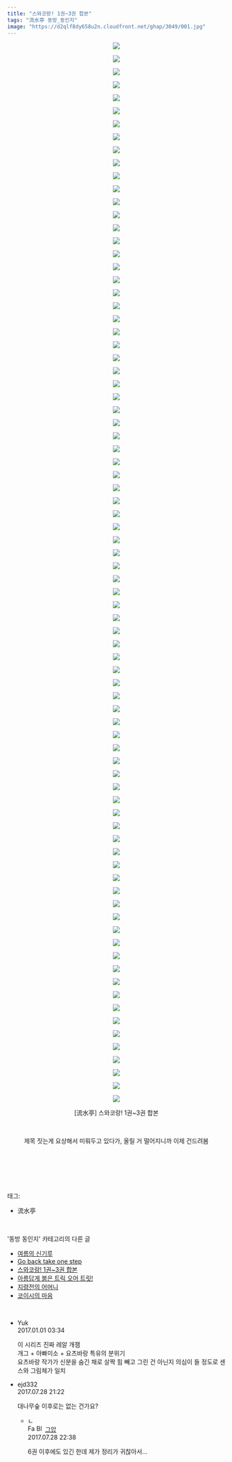 ```yaml
---
title: "스와코랑! 1권~3권 합본"
tags: "流水亭 동방_동인지"
image: "https://d2qlf8dy658u2n.cloudfront.net/ghap/3049/001.jpg"
---
```

<div class="article">
<p style="text-align: center; clear: none; float: none;"><img src="{{ site.imgserver12 }}/ghap/3049/001.jpg"/></p>
<p style="text-align: center; clear: none; float: none;"><img src="{{ site.imgserver12 }}/ghap/3049/002.jpg"/></p>
<p style="text-align: center; clear: none; float: none;"><img src="{{ site.imgserver12 }}/ghap/3049/003.jpg"/></p>
<p style="text-align: center; clear: none; float: none;"><img src="{{ site.imgserver12 }}/ghap/3049/004.jpg"/></p>
<p style="text-align: center; clear: none; float: none;"><img src="{{ site.imgserver12 }}/ghap/3049/005.jpg"/></p>
<p style="text-align: center; clear: none; float: none;"><img src="{{ site.imgserver12 }}/ghap/3049/006.jpg"/></p>
<p style="text-align: center; clear: none; float: none;"><img src="{{ site.imgserver12 }}/ghap/3049/007.jpg"/></p>
<p style="text-align: center; clear: none; float: none;"><img src="{{ site.imgserver12 }}/ghap/3049/008.jpg"/></p>
<p style="text-align: center; clear: none; float: none;"><img src="{{ site.imgserver12 }}/ghap/3049/009.jpg"/></p>
<p style="text-align: center; clear: none; float: none;"><img src="{{ site.imgserver12 }}/ghap/3049/010.jpg"/></p>
<p style="text-align: center; clear: none; float: none;"><img src="{{ site.imgserver12 }}/ghap/3049/011.jpg"/></p>
<p style="text-align: center; clear: none; float: none;"><img src="{{ site.imgserver12 }}/ghap/3049/012.jpg"/></p>
<p style="text-align: center; clear: none; float: none;"><img src="{{ site.imgserver12 }}/ghap/3049/013.jpg"/></p>
<p style="text-align: center; clear: none; float: none;"><img src="{{ site.imgserver12 }}/ghap/3049/014.jpg"/></p>
<p style="text-align: center; clear: none; float: none;"><img src="{{ site.imgserver12 }}/ghap/3049/015.jpg"/></p>
<p style="text-align: center; clear: none; float: none;"><img src="{{ site.imgserver12 }}/ghap/3049/016.jpg"/></p>
<p style="text-align: center; clear: none; float: none;"><img src="{{ site.imgserver12 }}/ghap/3049/017.jpg"/></p>
<p style="text-align: center; clear: none; float: none;"><img src="{{ site.imgserver12 }}/ghap/3049/018.jpg"/></p>
<p style="text-align: center; clear: none; float: none;"><img src="{{ site.imgserver12 }}/ghap/3049/019.jpg"/></p>
<p style="text-align: center; clear: none; float: none;"><img src="{{ site.imgserver12 }}/ghap/3049/020.jpg"/></p>
<p style="text-align: center; clear: none; float: none;"><img src="{{ site.imgserver12 }}/ghap/3049/021.jpg"/></p>
<p style="text-align: center; clear: none; float: none;"><img src="{{ site.imgserver12 }}/ghap/3049/022.jpg"/></p>
<p style="text-align: center; clear: none; float: none;"><img src="{{ site.imgserver12 }}/ghap/3049/023.jpg"/></p>
<p style="text-align: center; clear: none; float: none;"><img src="{{ site.imgserver12 }}/ghap/3049/024.jpg"/></p>
<p style="text-align: center; clear: none; float: none;"><img src="{{ site.imgserver12 }}/ghap/3049/025.jpg"/></p>
<p style="text-align: center; clear: none; float: none;"><img src="{{ site.imgserver12 }}/ghap/3049/026.jpg"/></p>
<p style="text-align: center; clear: none; float: none;"><img src="{{ site.imgserver12 }}/ghap/3049/027.jpg"/></p>
<p style="text-align: center; clear: none; float: none;"><img src="{{ site.imgserver12 }}/ghap/3049/028.jpg"/></p>
<p style="text-align: center; clear: none; float: none;"><img src="{{ site.imgserver12 }}/ghap/3049/029.jpg"/></p>
<p style="text-align: center; clear: none; float: none;"><img src="{{ site.imgserver12 }}/ghap/3049/030.jpg"/></p>
<p style="text-align: center; clear: none; float: none;"><img src="{{ site.imgserver12 }}/ghap/3049/031.jpg"/></p>
<p style="text-align: center; clear: none; float: none;"><img src="{{ site.imgserver12 }}/ghap/3049/032.jpg"/></p>
<p style="text-align: center; clear: none; float: none;"><img src="{{ site.imgserver12 }}/ghap/3049/033.jpg"/></p>
<p style="text-align: center; clear: none; float: none;"><img src="{{ site.imgserver12 }}/ghap/3049/034.jpg"/></p>
<p style="text-align: center; clear: none; float: none;"><img src="{{ site.imgserver12 }}/ghap/3049/035.jpg"/></p>
<p style="text-align: center; clear: none; float: none;"><img src="{{ site.imgserver12 }}/ghap/3049/036.jpg"/></p>
<p style="text-align: center; clear: none; float: none;"><img src="{{ site.imgserver12 }}/ghap/3049/037.jpg"/></p>
<p style="text-align: center; clear: none; float: none;"><img src="{{ site.imgserver12 }}/ghap/3049/038.jpg"/></p>
<p style="text-align: center; clear: none; float: none;"><img src="{{ site.imgserver12 }}/ghap/3049/039.jpg"/></p>
<p style="text-align: center; clear: none; float: none;"><img src="{{ site.imgserver12 }}/ghap/3049/040.jpg"/></p>
<p style="text-align: center; clear: none; float: none;"><img src="{{ site.imgserver12 }}/ghap/3049/041.jpg"/></p>
<p style="text-align: center; clear: none; float: none;"><img src="{{ site.imgserver12 }}/ghap/3049/042.jpg"/></p>
<p style="text-align: center; clear: none; float: none;"><img src="{{ site.imgserver12 }}/ghap/3049/043.jpg"/></p>
<p style="text-align: center; clear: none; float: none;"><img src="{{ site.imgserver12 }}/ghap/3049/044.jpg"/></p>
<p style="text-align: center; clear: none; float: none;"><img src="{{ site.imgserver12 }}/ghap/3049/045.jpg"/></p>
<p style="text-align: center; clear: none; float: none;"><img src="{{ site.imgserver12 }}/ghap/3049/046.jpg"/></p>
<p style="text-align: center; clear: none; float: none;"><img src="{{ site.imgserver12 }}/ghap/3049/047.jpg"/></p>
<p style="text-align: center; clear: none; float: none;"><img src="{{ site.imgserver12 }}/ghap/3049/048.jpg"/></p>
<p style="text-align: center; clear: none; float: none;"><img src="{{ site.imgserver12 }}/ghap/3049/049.jpg"/></p>
<p style="text-align: center; clear: none; float: none;"><img src="{{ site.imgserver12 }}/ghap/3049/050.jpg"/></p>
<p style="text-align: center; clear: none; float: none;"><img src="{{ site.imgserver12 }}/ghap/3049/051.jpg"/></p>
<p style="text-align: center; clear: none; float: none;"><img src="{{ site.imgserver12 }}/ghap/3049/052.jpg"/></p>
<p style="text-align: center; clear: none; float: none;"><img src="{{ site.imgserver12 }}/ghap/3049/053.jpg"/></p>
<p style="text-align: center; clear: none; float: none;"><img src="{{ site.imgserver12 }}/ghap/3049/054.jpg"/></p>
<p style="text-align: center; clear: none; float: none;"><img src="{{ site.imgserver12 }}/ghap/3049/055.jpg"/></p>
<p style="text-align: center; clear: none; float: none;"><img src="{{ site.imgserver12 }}/ghap/3049/056.jpg"/></p>
<p style="text-align: center; clear: none; float: none;"><img src="{{ site.imgserver12 }}/ghap/3049/057.jpg"/></p>
<p style="text-align: center; clear: none; float: none;"><img src="{{ site.imgserver12 }}/ghap/3049/058.jpg"/></p>
<p style="text-align: center; clear: none; float: none;"><img src="{{ site.imgserver12 }}/ghap/3049/059.jpg"/></p>
<p style="text-align: center; clear: none; float: none;"><img src="{{ site.imgserver12 }}/ghap/3049/060.jpg"/></p>
<p style="text-align: center; clear: none; float: none;"><img src="{{ site.imgserver12 }}/ghap/3049/061.jpg"/></p>
<p style="text-align: center; clear: none; float: none;"><img src="{{ site.imgserver12 }}/ghap/3049/062.jpg"/></p>
<p style="text-align: center; clear: none; float: none;"><img src="{{ site.imgserver12 }}/ghap/3049/063.jpg"/></p>
<p style="text-align: center; clear: none; float: none;"><img src="{{ site.imgserver12 }}/ghap/3049/064.jpg"/></p>
<p style="text-align: center; clear: none; float: none;"><img src="{{ site.imgserver12 }}/ghap/3049/065.jpg"/></p>
<p style="text-align: center; clear: none; float: none;"><img src="{{ site.imgserver12 }}/ghap/3049/066.jpg"/></p>
<p style="text-align: center; clear: none; float: none;"><img src="{{ site.imgserver12 }}/ghap/3049/067.jpg"/></p>
<p style="text-align: center; clear: none; float: none;"><img src="{{ site.imgserver12 }}/ghap/3049/068.jpg"/></p>
<p style="text-align: center; clear: none; float: none;"><img src="{{ site.imgserver12 }}/ghap/3049/069.jpg"/></p>
<p style="text-align: center; clear: none; float: none;"><img src="{{ site.imgserver12 }}/ghap/3049/070.jpg"/></p>
<p style="text-align: center; clear: none; float: none;"><img src="{{ site.imgserver12 }}/ghap/3049/071.jpg"/></p>
<p style="text-align: center; clear: none; float: none;"><img src="{{ site.imgserver12 }}/ghap/3049/072.jpg"/></p>
<p style="text-align: center; clear: none; float: none;"><img src="{{ site.imgserver12 }}/ghap/3049/073.jpg"/></p>
<p style="text-align: center; clear: none; float: none;"><img src="{{ site.imgserver12 }}/ghap/3049/074.jpg"/></p>
<p style="text-align: center; clear: none; float: none;"><img src="{{ site.imgserver12 }}/ghap/3049/075.jpg"/></p>
<p style="text-align: center; clear: none; float: none;"><img src="{{ site.imgserver12 }}/ghap/3049/076.jpg"/></p>
<p style="text-align: center; clear: none; float: none;"><img src="{{ site.imgserver12 }}/ghap/3049/077.jpg"/></p>
<p style="text-align: center; clear: none; float: none;"><img src="{{ site.imgserver12 }}/ghap/3049/078.jpg"/></p>
<p style="text-align: center; clear: none; float: none;"><img src="{{ site.imgserver12 }}/ghap/3049/079.jpg"/></p>
<p style="text-align: center; clear: none; float: none;"><img src="{{ site.imgserver12 }}/ghap/3049/080.jpg"/></p>
<p style="text-align: center; clear: none; float: none;"><img src="{{ site.imgserver12 }}/ghap/3049/081.jpg"/></p>
<p style="text-align: center; clear: none; float: none;"><img src="{{ site.imgserver12 }}/ghap/3049/082.jpg"/></p>
<p style="text-align: center; clear: none; float: none;">[流水亭] 스와코랑! 1권~3권 합본</p>
<p style="text-align: center; clear: none; float: none;"><br/></p>
<p style="text-align: center; clear: none; float: none;">제목 짓는게 요상해서 미뤄두고 있다가, 올릴 거 떨어지니까 이제 건드려봄</p>
<p style="text-align: center; clear: none; float: none;"><br/></p>
<p><br/></p>
</div><br/>
<div class="tagTrail">
<p>태그: </p>
<ul>
<li>流水亭</li>
</ul>
</div><br/>
<div class="another">
<p>'동방 동인지' 카테고리의 다른 글</p>
<ul>
<li><a href="/ghap_3053">여름의 신기루</a></li>
<li><a href="/ghap_3050">Go back take one step</a></li>
<li><a href="/ghap_3049">스와코랑! 1권~3권 합본</a></li>
<li><a href="/ghap_3048">아름답게 붉은 트릭 오어 트릿!</a></li>
<li><a href="/ghap_3045">지령전의 어머니</a></li>
<li><a href="/ghap_3042">코이시의 마음</a></li>
</ul>
</div><br/>
<div class="cb_module cb_fluid">
<div class="cb_wrt cb_profile">
<div class="comment">
<ul>
<li class="cb_thumb_off" id="comment14880615">
<div class="cb_comment_area">
<div class="cb_info_area">
<div class="cb_section">
<span class="cb_nick_name">Yuk</span>
</div>
<div class="cb_section">
<span class="cb_date">2017.01.01 03:34 </span>
</div>
</div>
<div class="cb_dsc_comment">
<p class="cb_dsc">
											이 시리즈 진짜 레알 개잼<br/>
개그 + 아빠미소 + 요츠바랑 특유의 분위기<br/>
요츠바랑 작가가 신분을 숨긴 채로 살짝 힘 빼고 그린 건 아닌지 의심이 들 정도로 센스와 그림체가 일치
										</p>
</div>
</div></li>
<li class="cb_thumb_off" id="comment15046498">
<div class="cb_comment_area">
<div class="cb_info_area">
<div class="cb_section">
<span class="cb_nick_name">ejd332</span>
</div>
<div class="cb_section">
<span class="cb_date">2017.07.28 21:22 </span>
</div>
</div>
<div class="cb_dsc_comment">
<p class="cb_dsc">
											대나무숲 이후로는 없는 건가요?
										</p>
</div>
<ul>
<li class="cb_thumb_off" id="comment15046534">
<span class="cb_bu_subnode">ㄴ</span>
<div class="cb_comment_area">
<div class="cb_info_area">
<div class="cb_section">
<span class="cb_nick_name"><img alt="Favicon of https://ghaptouhou.tistory.com" height="16" onerror="this.onerror=null;this.parentNode.removeChild(this)" src="https://ghaptouhou.tistory.com/favicon.ico" width="16"/> <img alt="BlogIcon" height="16" onerror="this.parentNode.removeChild(this)" src="https://ghaptouhou.tistory.com/index.gif" width="16"/> <a href="https://ghaptouhou.tistory.com" onclick="return openLinkInNewWindow(this)"> 그압</a><span class="tistoryProfileLayerTrigger" onclick='TistoryProfile.show(event, this, {"title":"\uc800\uae30 \uc774\uac70 \ub098\uc911\uc5d0 \uc218\uc815 \uac00\ub2a5\ud558\ub098\uc694","url":"https:\/\/ghap.tistory.com","nickname":"\uadf8\uc555","items":[]}); return false;'></span></span>
</div>
<div class="cb_section">
<span class="cb_date">2017.07.28 22:38 </span>
</div>
</div>
<div class="cb_dsc_comment">
<p class="cb_dsc">
																6권 이후에도 있긴 한데 제가 정리가 귀찮아서...
															</p>
</div>
</div>
</li>
</ul>
</div></li>
</ul>
</div>
</div><!-- commentList close -->
</div><br/>
